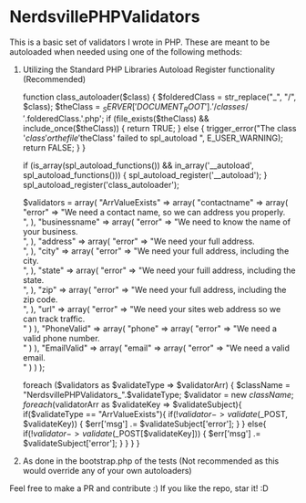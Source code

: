 # NerdsvillePHPValidators

This is a basic set of validators I wrote in PHP. These are meant to be autoloaded when needed using one of the 
following methods:

1) Utilizing the Standard PHP Libraries Autoload Register functionality (Recommended)

    function class_autoloader($class) {
        $folderedClass = str_replace("_", "/", $class);
        $theClass = $_SERVER['DOCUMENT_ROOT'].'/classes/'.$folderedClass.'.php';
        if (file_exists($theClass) && include_once($theClass)) {
           return TRUE;
        }
        else {
            trigger_error("The class '$class' or the file '$theClass' failed to spl_autoload  ", E_USER_WARNING);
            return FALSE;
        }
    }
    
    if (is_array(spl_autoload_functions()) && in_array('__autoload', spl_autoload_functions())) {
         spl_autoload_register('__autoload');
     }
    spl_autoload_register('class_autoloader');
    
    $validators = array(
        "ArrValueExists" => array(
            "contactname" => array(
                "error" => "We need a contact name, so we can address you properly.<br />",
            ),
            "businessname" => array(
                "error" => "We need to know the name of your business.<br />",
            ), 
            "address" => array(
                "error" => "We need your full address.<br />",
            ),
            "city" => array(
                "error" => "We need your full address, including the city.<br />",
            ),
            "state" => array(
                "error" => "We need your fuill address, including the state.<br />",
            ),
            "zip" => array(
                "error" => "We need your full address, including the zip code.<br />",
            ),
            "url" => array(
                "error" => "We need your sites web address so we can track traffic.<br />"
            )
        ),
        "PhoneValid" => array(
            "phone" => array(
                "error" => "We need a valid phone number. <br />"
            )
        ),
        "EmailValid" => array(
            "email" => array(
                "error" => "We need a valid email. <br />"
            )
        )
    );
    
    foreach ($validators as $validateType => $validatorArr) {
        $className = "NerdsvillePHPValidators_".$validateType;
        $validator = new $className;
        foreach($validatorArr as $validateKey => $validateSubject){
            if($validateType == "ArrValueExists"){
                if(!$validator->validate($_POST, $validateKey)) {
                    $err['msg'] .= $validateSubject['error'];
                }
            }
            else{
                if(!$validator->validate($_POST[$validateKey])) {
                    $err['msg'] .= $validateSubject['error'];
                }
            }
        }
    } 
2) As done in the bootstrap.php of the tests (Not recommended as this would override any of your own autoloaders)

Feel free to make a PR and contribute :) If you like the repo, star it! :D
